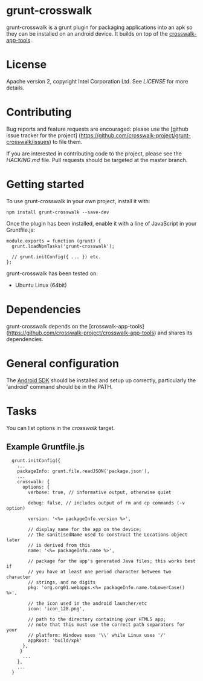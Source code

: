 # grunt-crosswalk

grunt-crosswalk is a grunt plugin for packaging applications into an apk so they can be installed on an android device. It builds on top of the [crosswalk-app-tools](https://github.com/crosswalk-project/crosswalk-app-tools).

# License

Apache version 2, copyright Intel Corporation Ltd. See <em>LICENSE</em> for more details.

# Contributing

Bug reports and feature requests are encouraged: please
use the [github issue tracker for the project]
(https://github.com/crosswalk-project/grunt-crosswalk/issues)
to file them.

If you are interested in contributing code to the project, please see
the <em>HACKING.md</em> file. Pull requests should be targeted at the
master branch.

# Getting started

To use grunt-crosswalk in your own project, install it with:

    npm install grunt-crosswalk --save-dev

Once the plugin has been installed, enable it with a line of JavaScript in your Gruntfile.js:

    module.exports = function (grunt) {
      grunt.loadNpmTasks('grunt-crosswalk');

      // grunt.initConfig({ ... }) etc.
    };

grunt-crosswalk has been tested on:

*   Ubuntu Linux (64bit)

# Dependencies

grunt-crosswalk depends on the [crosswalk-app-tools]
(https://github.com/crosswalk-project/crosswalk-app-tools) and shares
its dependencies.

# General configuration

The [Android SDK](http://developer.android.com/sdk/index.html) should
be installed and setup up correctly, particularly the 'android' command
should be in the PATH.

# Tasks

You can list options in the *crosswalk* target.

## Example Gruntfile.js

```
  grunt.initConfig({
    ...
    packageInfo: grunt.file.readJSON('package.json'),
    ...
    crosswalk: {
      options: {
        verbose: true, // informative output, otherwise quiet

        debug: false, // includes output of rm and cp commands (-v option)

        version: '<%= packageInfo.version %>',

        // display name for the app on the device;
        // the sanitisedName used to construct the Locations object later
        // is derived from this
        name: '<%= packageInfo.name %>',

        // package for the app's generated Java files; this works best if
        // you have at least one period character between two character
        // strings, and no digits
        pkg: 'org.org01.webapps.<%= packageInfo.name.toLowerCase() %>',

        // the icon used in the android launcher/etc
        icon: 'icon_128.png',

        // path to the directory containing your HTML5 app;
        // note that this must use the correct path separators for your
        // platform: Windows uses '\\' while Linux uses '/'
        appRoot: 'build/xpk'
      },
     }
      ...
    },
    ...
  }
```
